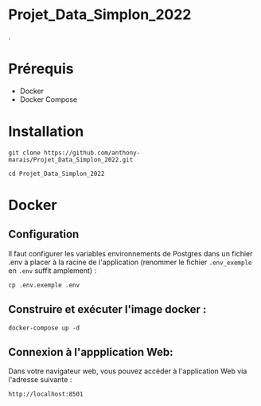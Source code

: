 # Projet_Data_Simplon_2022

.

# Prérequis

* Docker
* Docker Compose
# Installation
```console
git clone https://github.com/anthony-marais/Projet_Data_Simplon_2022.git
```
```console
cd Projet_Data_Simplon_2022
```
# Docker
## Configuration
Il faut configurer les variables environnements de Postgres dans un fichier .env à placer à la racine de l'application (renommer le fichier `.env_exemple` en `.env` suffit amplement) :
```console
cp .env.exemple .env
```
## Construire et exécuter l'image docker :
```console
docker-compose up -d
```
## Connexion à l'appplication Web:
Dans votre navigateur web, vous pouvez accéder à l'application Web via l'adresse suivante :
```console
http://localhost:8501
```

